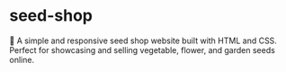 # seed-shop
🌱 A simple and responsive seed shop website built with HTML and CSS. Perfect for showcasing and selling vegetable, flower, and garden seeds online.
